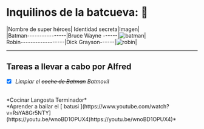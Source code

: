 # Inquilinos de la batcueva: 🦇

|Nombre de super héroes| Identidad secreta|Imagen|
<br>
|Batman----------------|Bruce Wayne ------|![batman](https://mural.uv.es/franpevi/batman.jpg)|
<br>
Robin------------------|Dick Grayson------|![robin](https://mural.uv.es/franpevi/robin.jpg)|

***
## Tareas a llevar a cabo por Alfred
- [x] *Limpiar el ~~coche de Batman~~ Batmovil*
 <br>
*Cocinar Langosta Terminador*
<br>
*Aprender a bailar el [ batusi ](https://www.youtube.com/watch?v=RsYA8Gr5NTY](https://youtu.be/wnoBD1OPUX4)https://youtu.be/wnoBD1OPUX4)*
